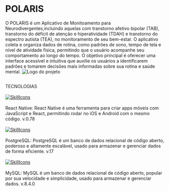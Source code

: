 # POLARIS 

O POLARIS é um Aplicativo de Monitoamento para Neurodivergentes,incluindo aquelas com transtorno afetivo bipolar (TAB), transtorno do déficit de atenção e hiperatividade (TDAH) e
transtorno do espectro autista (TEA), no monitoramento de seu bem-estar. O aplicativo coleta e organiza dados de rotina, como padrões de sono, tempo de tela e nível de atividade física, 
permitindo que o usuário acompanhe seu comportamento ao longo do tempo. O objetivo principal é oferecer uma interface acessível e intuitiva que auxilie os usuários a identificarem padrões
e tomarem decisões mais informadas sobre sua rotina e saúde mental. 
![Logo do projeto](images/logo.png)

##
 TECNOLOGIAS
<br>
<br>
[![SkillIcons](https://skillicons.dev/icons?i=react)](https://skillicons.dev)<br/>
<br>
React Native: React Native é uma ferramenta para criar apps móveis com JavaScript e React, permitindo rodar no iOS e Android com o mesmo código.
v.0.78
<br>
<br>
[![SkillIcons](https://skillicons.dev/icons?i=postgres)](https://skillicons.dev)<br/>
<br>
PostgreSQL: PostgreSQL é um banco de dados relacional de código aberto, poderoso e altamente escalável, usado para armazenar e gerenciar dados de forma eficiente.
v.17
<br>
<br>
[![SkillIcons](https://skillicons.dev/icons?i=mysql)](https://skillicons.dev)<br/>
<br>
MySQL: MySQL é um banco de dados relacional de código aberto, popular por sua velocidade e simplicidade, usado para armazenar e gerenciar dados.
v.8.4.0







##
